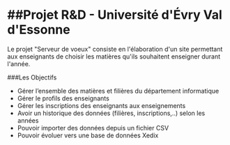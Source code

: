 ##Projet R&D - Université d'Évry Val d'Essonne
========

Le projet "Serveur de voeux" consiste en l'élaboration d'un site permettant aux enseignants de choisir les matières qu'ils souhaitent enseigner durant l'année.

###Les Objectifs
* Gérer l’ensemble des matières et filières du département informatique
* Gérer le profils des enseignants
* Gérer les inscriptions des enseignants aux enseignements
* Avoir un historique des données (filières, inscriptions,..) selon les années
* Pouvoir importer des données depuis un fichier CSV
* Pouvoir évoluer vers une base de données Xedix




